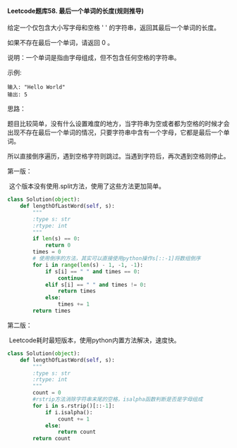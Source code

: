 #### Leetcode题库58. 最后一个单词的长度(规则推导)

给定一个仅包含大小写字母和空格 ' ' 的字符串，返回其最后一个单词的长度。

如果不存在最后一个单词，请返回 0 。

说明：一个单词是指由字母组成，但不包含任何空格的字符串。

示例:

```
输入: "Hello World"
输出: 5
```

思路：

​	题目比较简单，没有什么设置难度的地方，当字符串为空或者都为空格的时候才会出现不存在最后一个单词的情况，只要字符串中含有一个字母，它都是最后一个单词。

​	所以直接倒序遍历，遇到空格字符则跳过。当遇到字符后，再次遇到空格则停止。

第一版：

​	这个版本没有使用.split方法，使用了这些方法更加简单。

```python
class Solution(object):
    def lengthOfLastWord(self, s):
        """
        :type s: str
        :rtype: int
        """
        if len(s) == 0:
            return 0
        times = 0
        # 使用倒序的方法，其实可以直接使用python操作s[::-1]将数组倒序
        for i in range(len(s) - 1, -1, -1):
            if s[i] == " " and times == 0:
                continue
            elif s[i] == " " and times != 0:
                return times
            else:
                times += 1
        return times
```

第二版：

​	Leetcode耗时最短版本，使用python内置方法解决，速度快。

```python
class Solution(object):
    def lengthOfLastWord(self, s):
        """
        :type s: str
        :rtype: int
        """
        count = 0
        #rstrip方法消除字符串末尾的空格，isalpha函数判断是否是字母组成
        for i in s.rstrip()[::-1]:
            if i.isalpha():
                count += 1
            else:
                return count
        return count
```

